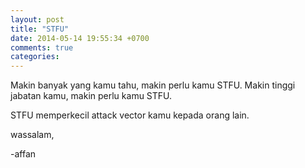 ```yaml
---
layout: post
title: "STFU"
date: 2014-05-14 19:55:34 +0700
comments: true
categories: 
---
```


Makin banyak yang kamu tahu, makin perlu kamu STFU. 
Makin tinggi jabatan kamu, makin perlu kamu STFU.

STFU memperkecil attack vector kamu kepada orang lain.


wassalam,

-affan
